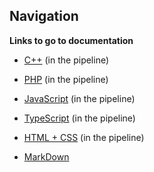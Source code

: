 ## Navigation 

**Links to go to documentation** 
- [C++](https://github.com/AwesomeWhiteWolf/documentations/blob/main/c%2B%2B.md) (in the pipeline)

- [PHP](https://github.com/AwesomeWhiteWolf/documentations/blob/main/php.md) (in the pipeline)

- [JavaScript](https://github.com/AwesomeWhiteWolf/documentations/blob/main/javascript.md) (in the pipeline)

- [TypeScript]() (in the pipeline)

- [HTML + CSS](https://github.com/AwesomeWhiteWolf/documentations/blob/main/html-css.md) (in the pipeline)

- [MarkDown](https://github.com/AwesomeWhiteWolf/documentations/blob/main/markdown.md)


